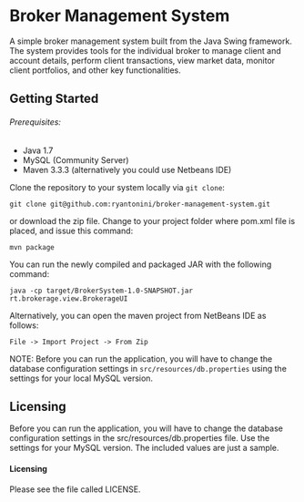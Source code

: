 Broker Management System
========

A simple broker management system built from the Java Swing framework.  The system provides tools for the individual broker to manage client and account details, perform client transactions, view market data, monitor client portfolios, and other key functionalities.  

Getting Started
------------

###### Prerequisites:

* Java 1.7
* MySQL (Community Server)
* Maven 3.3.3 (alternatively you could use Netbeans IDE)

Clone the repository to your system locally via ``git clone``:

    git clone git@github.com:ryantonini/broker-management-system.git

or download the zip file.  Change to your project folder where pom.xml file is placed, and issue this command:

    mvn package

You can run the newly compiled and packaged JAR with the following command:

    java -cp target/BrokerSystem-1.0-SNAPSHOT.jar rt.brokerage.view.BrokerageUI
    
Alternatively, you can open the maven project from NetBeans IDE as follows:

    File -> Import Project -> From Zip 

NOTE: Before you can run the application, you will have to change the database configuration settings in `src/resources/db.properties` using the settings for your local MySQL version.

Licensing
------------
Before you can run the application, you will have to change the database configuration settings in the src/resources/db.properties file.  Use the settings for your MySQL version.  The included values are just a sample.   
#### Licensing 
Please see the file called LICENSE.
